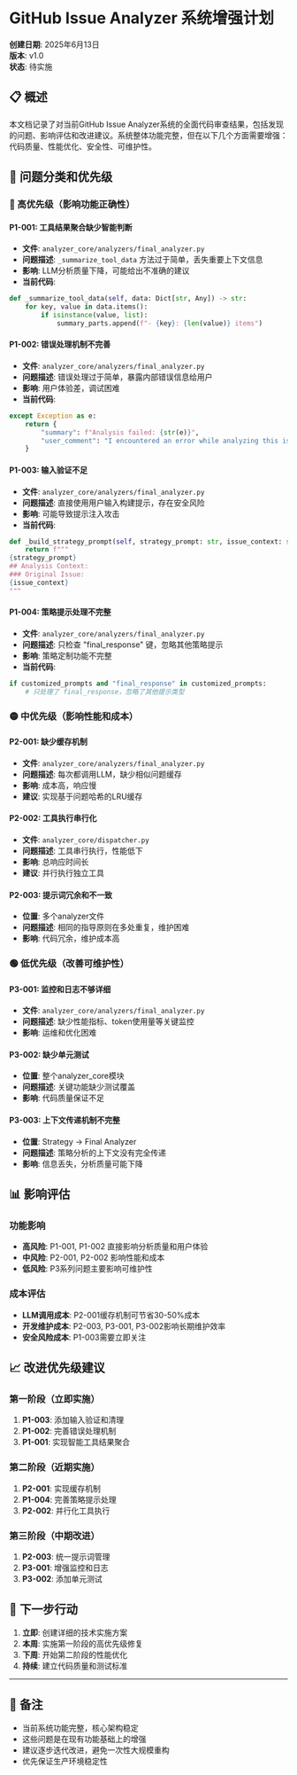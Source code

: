 # GitHub Issue Analyzer 系统增强计划

**创建日期**: 2025年6月13日  
**版本**: v1.0  
**状态**: 待实施

## 📋 概述

本文档记录了对当前GitHub Issue Analyzer系统的全面代码审查结果，包括发现的问题、影响评估和改进建议。系统整体功能完整，但在以下几个方面需要增强：代码质量、性能优化、安全性、可维护性。

## 🎯 问题分类和优先级

### 🔴 高优先级（影响功能正确性）

#### P1-001: 工具结果聚合缺少智能判断
- **文件**: `analyzer_core/analyzers/final_analyzer.py`
- **问题描述**: `_summarize_tool_data` 方法过于简单，丢失重要上下文信息
- **影响**: LLM分析质量下降，可能给出不准确的建议
- **当前代码**:
```python
def _summarize_tool_data(self, data: Dict[str, Any]) -> str:
    for key, value in data.items():
        if isinstance(value, list):
            summary_parts.append(f"- {key}: {len(value)} items")
```

#### P1-002: 错误处理机制不完善
- **文件**: `analyzer_core/analyzers/final_analyzer.py`
- **问题描述**: 错误处理过于简单，暴露内部错误信息给用户
- **影响**: 用户体验差，调试困难
- **当前代码**:
```python
except Exception as e:
    return {
        "summary": f"Analysis failed: {str(e)}",
        "user_comment": "I encountered an error while analyzing this issue."
    }
```

#### P1-003: 输入验证不足
- **文件**: `analyzer_core/analyzers/final_analyzer.py`
- **问题描述**: 直接使用用户输入构建提示，存在安全风险
- **影响**: 可能导致提示注入攻击
- **当前代码**:
```python
def _build_strategy_prompt(self, strategy_prompt: str, issue_context: str, results_summary: str) -> str:
    return f"""
{strategy_prompt}
## Analysis Context:
### Original Issue:
{issue_context}
"""
```

#### P1-004: 策略提示处理不完整
- **文件**: `analyzer_core/analyzers/final_analyzer.py`
- **问题描述**: 只检查 "final_response" 键，忽略其他策略提示
- **影响**: 策略定制功能不完整
- **当前代码**:
```python
if customized_prompts and "final_response" in customized_prompts:
    # 只处理了 final_response，忽略了其他提示类型
```

### 🟡 中优先级（影响性能和成本）

#### P2-001: 缺少缓存机制
- **文件**: `analyzer_core/analyzers/final_analyzer.py`
- **问题描述**: 每次都调用LLM，缺少相似问题缓存
- **影响**: 成本高，响应慢
- **建议**: 实现基于问题哈希的LRU缓存

#### P2-002: 工具执行串行化
- **文件**: `analyzer_core/dispatcher.py`
- **问题描述**: 工具串行执行，性能低下
- **影响**: 总响应时间长
- **建议**: 并行执行独立工具

#### P2-003: 提示词冗余和不一致
- **位置**: 多个analyzer文件
- **问题描述**: 相同的指导原则在多处重复，维护困难
- **影响**: 代码冗余，维护成本高

### 🟢 低优先级（改善可维护性）

#### P3-001: 监控和日志不够详细
- **文件**: `analyzer_core/analyzers/final_analyzer.py`
- **问题描述**: 缺少性能指标、token使用量等关键监控
- **影响**: 运维和优化困难

#### P3-002: 缺少单元测试
- **位置**: 整个analyzer_core模块
- **问题描述**: 关键功能缺少测试覆盖
- **影响**: 代码质量保证不足

#### P3-003: 上下文传递机制不完整
- **位置**: Strategy → Final Analyzer
- **问题描述**: 策略分析的上下文没有完全传递
- **影响**: 信息丢失，分析质量可能下降

## 📊 影响评估

### 功能影响
- **高风险**: P1-001, P1-002 直接影响分析质量和用户体验
- **中风险**: P2-001, P2-002 影响性能和成本
- **低风险**: P3系列问题主要影响可维护性

### 成本评估
- **LLM调用成本**: P2-001缓存机制可节省30-50%成本
- **开发维护成本**: P2-003, P3-001, P3-002影响长期维护效率
- **安全风险成本**: P1-003需要立即关注

## 📈 改进优先级建议

### 第一阶段（立即实施）
1. **P1-003**: 添加输入验证和清理
2. **P1-002**: 完善错误处理机制
3. **P1-001**: 实现智能工具结果聚合

### 第二阶段（近期实施）
1. **P2-001**: 实现缓存机制
2. **P1-004**: 完善策略提示处理
3. **P2-002**: 并行化工具执行

### 第三阶段（中期改进）
1. **P2-003**: 统一提示词管理
2. **P3-001**: 增强监控和日志
3. **P3-002**: 添加单元测试

## 🎯 下一步行动

1. **立即**: 创建详细的技术实施方案
2. **本周**: 实施第一阶段的高优先级修复
3. **下周**: 开始第二阶段的性能优化
4. **持续**: 建立代码质量和测试标准

---

## 📝 备注

- 当前系统功能完整，核心架构稳定
- 这些问题是在现有功能基础上的增强
- 建议逐步迭代改进，避免一次性大规模重构
- 优先保证生产环境稳定性

